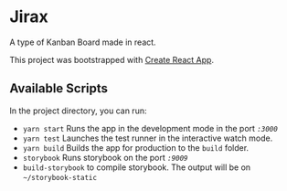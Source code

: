 # Jirax
A type of Kanban Board made in react.

This project was bootstrapped with [Create React App](https://github.com/facebook/create-react-app).

## Available Scripts

In the project directory, you can run:

- `yarn start` Runs the app in the development mode in the port *`:3000`*
- `yarn test` Launches the test runner in the interactive watch mode.
- `yarn build` Builds the app for production to the `build` folder.
- `storybook` Runs storybook on the port *`:9009`*
- `build-storybook` to compile storybook. The output will be on `~/storybook-static`
